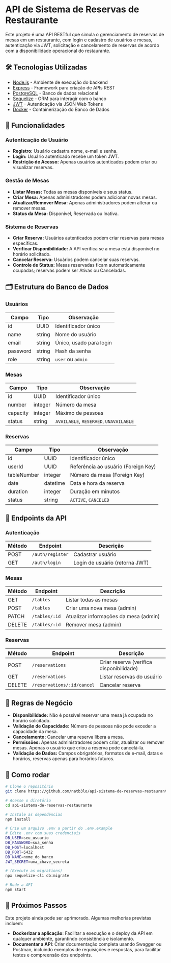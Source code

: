 # API de Sistema de Reservas de Restaurante

Este projeto é uma API RESTful que simula o gerenciamento de reservas de mesas em um restaurante, com login e cadastro de usuários e mesas, autenticação via JWT, solicitação e cancelamento de reservas de acordo com a disponibilidade operacional do restaurante.

## 🛠 Tecnologias Utilizadas

- [Node.js](https://nodejs.org/) - Ambiente de execução do backend
- [Express](https://expressjs.com/) - Framework para criação de APIs REST
- [PostgreSQL](https://www.postgresql.org/) - Banco de dados relacional
- [Sequelize](https://sequelize.org/) - ORM para interagir com o banco
- [JWT](https://jwt.io/) - Autenticação via JSON Web Tokens
- [Docker](https://www.docker.com/) - Containerização do Banco de Dados

## 🔑 Funcionalidades

### Autenticação de Usuário

- **Registro:** Usuário cadastra nome, e-mail e senha.
- **Login:** Usuário autenticado recebe um token JWT.
- **Restrição de Acesso:** Apenas usuários autenticados podem criar ou visualizar reservas.

### Gestão de Mesas

- **Listar Mesas:** Todas as mesas disponíveis e seus status.
- **Criar Mesa:** Apenas administradores podem adicionar novas mesas.
- **Atualizar/Remover Mesa:** Apenas administradores podem alterar ou remover mesas.
- **Status da Mesa:** Disponível, Reservada ou Inativa.

### Sistema de Reservas

- **Criar Reserva:** Usuários autenticados podem criar reservas para mesas específicas.
- **Verificar Disponibilidade:** A API verifica se a mesa está disponível no horário solicitado.
- **Cancelar Reserva:** Usuários podem cancelar suas reservas.
- **Controle de Status:** Mesas reservadas ficam automaticamente ocupadas; reservas podem ser Ativas ou Canceladas.

## 🗂 Estrutura do Banco de Dados

### Usuários

| Campo    | Tipo   | Observação              |
| -------- | ------ | ----------------------- |
| id       | UUID   | Identificador único     |
| name     | string | Nome do usuário         |
| email    | string | Único, usado para login |
| password | string | Hash da senha           |
| role     | string | `user` ou `admin`       |

### Mesas

| Campo    | Tipo    | Observação                             |
| -------- | ------- | -------------------------------------- |
| id       | UUID    | Identificador único                    |
| number   | integer | Número da mesa                         |
| capacity | integer | Máximo de pessoas                      |
| status   | string  | `AVAILABLE`, `RESERVED`, `UNAVAILABLE` |

### Reservas

| Campo       | Tipo     | Observação                          |
| ----------- | -------- | ----------------------------------- |
| id          | UUID     | Identificador único                 |
| userId      | UUID     | Referência ao usuário (Foreign Key) |
| tableNumber | integer  | Número da mesa (Foreign Key)        |
| date        | datetime | Data e hora da reserva              |
| duration    | integer  | Duração em minutos                  |
| status      | string   | `ACTIVE`, `CANCELED`                |

## 🔌 Endpoints da API

### Autenticação

| Método | Endpoint         | Descrição                      |
| ------ | ---------------- | ------------------------------ |
| POST   | `/auth/register` | Cadastrar usuário              |
| GET    | `/auth/login`    | Login de usuário (retorna JWT) |

### Mesas

| Método | Endpoint      | Descrição                             |
| ------ | ------------- | ------------------------------------- |
| GET    | `/tables`     | Listar todas as mesas                 |
| POST   | `/tables`     | Criar uma nova mesa (admin)           |
| PATCH  | `/tables/:id` | Atualizar informações da mesa (admin) |
| DELETE | `/tables/:id` | Remover mesa (admin)                  |

### Reservas

| Método | Endpoint                   | Descrição                                |
| ------ | -------------------------- | ---------------------------------------- |
| POST   | `/reservations`            | Criar reserva (verifica disponibilidade) |
| GET    | `/reservations`            | Listar reservas do usuário               |
| DELETE | `/reservations/:id/cancel` | Cancelar reserva                         |

## 📝 Regras de Negócio

- **Disponibilidade:** Não é possível reservar uma mesa já ocupada no horário solicitado.
- **Validação de Capacidade:** Número de pessoas não pode exceder a capacidade da mesa.
- **Cancelamento:** Cancelar uma reserva libera a mesa.
- **Permissões:** Apenas administradores podem criar, atualizar ou remover mesas. Apenas o usuário que criou a reserva pode cancelá-la.
- **Validação de Dados:** Campos obrigatórios, formatos de e-mail, datas e horários, reservas apenas para horários futuros.

## 🚀 Como rodar

```bash
# Clone o repositório
git clone https://github.com/natb3lo/api-sistema-de-reservas-restaurante.git

# Acesse o diretório
cd api-sistema-de-reservas-restaurante

# Instale as dependências
npm install

# Crie um arquivo .env a partir do .env.example
# Edite .env com suas credenciais
DB_USER=seu_usuario
DB_PASSWORD=sua_senha
DB_HOST=localhost
DB_PORT=5432
DB_NAME=nome_do_banco
JWT_SECRET=uma_chave_secreta

# (Execute as migrations)
npx sequelize-cli db:migrate

# Rode a API
npm start
```

## 🔮 Próximos Passos

Este projeto ainda pode ser aprimorado. Algumas melhorias previstas incluem:

- **Dockerizar a aplicação**: Facilitar a execução e o deploy da API em qualquer ambiente, garantindo consistência e isolamento.
- **Documentar a API**: Criar documentação completa usando Swagger ou Postman, incluindo exemplos de requisições e respostas, para facilitar testes e compreensão dos endpoints.
